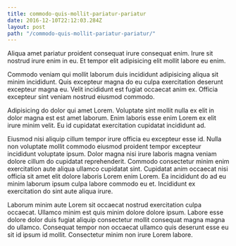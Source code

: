 ```yaml
---
title: commodo-quis-mollit-pariatur-pariatur
date: 2016-12-10T22:12:03.284Z
layout: post
path: "/commodo-quis-mollit-pariatur-pariatur/"
---
```


Aliqua amet pariatur proident consequat irure consequat enim. Irure sit nostrud irure enim in eu. Et tempor elit adipisicing elit mollit labore eu enim.

Commodo veniam qui mollit laborum duis incididunt adipisicing aliqua sit minim incididunt. Quis excepteur magna do eu culpa exercitation deserunt excepteur magna eu. Velit incididunt est fugiat occaecat anim ex. Officia excepteur sint veniam nostrud eiusmod commodo.

Adipisicing do dolor qui amet Lorem. Voluptate sint mollit nulla ex elit in dolor magna est est amet laborum. Enim laboris esse enim Lorem ex elit irure minim velit. Eu id cupidatat exercitation cupidatat incididunt ad.

Eiusmod nisi aliquip cillum tempor irure officia eu excepteur esse id. Nulla non voluptate mollit commodo eiusmod proident tempor excepteur incididunt voluptate ipsum. Dolor magna nisi irure laboris magna veniam dolore cillum do cupidatat reprehenderit. Commodo consectetur minim enim exercitation aute aliqua ullamco cupidatat sint. Cupidatat anim occaecat nisi officia sit amet elit dolore laboris Lorem enim Lorem. Ea incididunt do ad eu minim laborum ipsum culpa labore commodo eu et. Incididunt ex exercitation do sint aute aliqua irure.

Laborum minim aute Lorem sit occaecat nostrud exercitation culpa occaecat. Ullamco minim est quis minim dolore dolore ipsum. Labore esse dolore dolor duis fugiat aliquip consectetur mollit consequat magna magna do ullamco. Consequat tempor non occaecat ullamco quis deserunt esse eu sit id ipsum id mollit. Consectetur minim non irure Lorem labore.